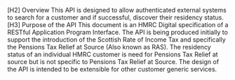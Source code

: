 [H2] Overview
This API is designed to allow authenticated external systems to search for a
customer and if successful, discover their residency status.
[H3] Purpose of the API
This document is an HMRC Digital specification of a RESTful Application Program Interface.
The API is being produced initially to support the introduction of the Scottish Rate of
Income Tax and specifically the Pensions Tax Relief at Source (Also known as RAS).
The residency status of an individual HMRC customer is need for Pensions Tax Relief
at source but is not specific to Pensions Tax Relief at Source.
The design of the API is intended to be extensible for other customer generic services.
